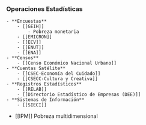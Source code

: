 ### Operaciones Estadísticas
	- **Encuestas**
		- [[GEIH]]
			- Pobreza monetaria
		- [[EMICRON]]
		- [[ECV]]
		- [[ENUT]]
		- [[ENA]]
	- **Censos**
		- [[Censo Económico Nacional Urbano]]
	- **Cuentas Satélite**
		- [[CSEC-Economía del Cuidado]]
		- [[CSECC-Cultura y Creativa]]
	- **Registros Estadísticos**
		- [[RELAB]]
		- [[Directorio Estadístico de Empresas (DEE)]]
	- **Sistemas de Información**
		- [[SIECI]]
- [[IPM]] Pobreza multidimensional